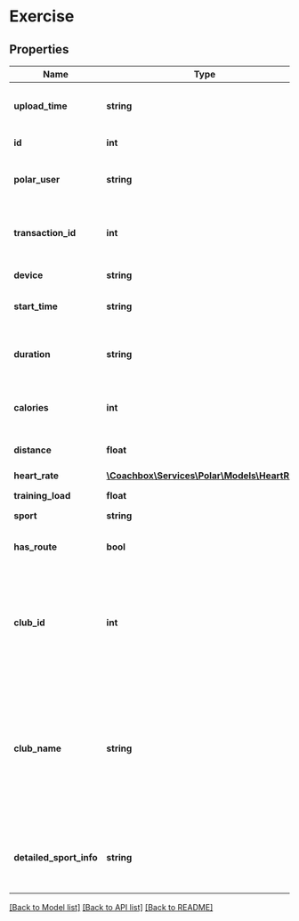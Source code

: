 # Exercise

## Properties
Name | Type | Description | Notes
------------ | ------------- | ------------- | -------------
**upload_time** | **string** | Time of the transfer from wrist unit to Polar database | [optional] 
**id** | **int** | Id of the trainining session | [optional] 
**polar_user** | **string** | Absolute link to Polar user owning the training | [optional] 
**transaction_id** | **int** | Id of the exercise-transaction this training was transferred in | [optional] 
**device** | **string** | Polar product used in training | [optional] 
**start_time** | **string** | Start time of the training session in local time | [optional] 
**duration** | **string** | The duration of the training session as specified in ISO8601 | [optional] 
**calories** | **int** | Expended calories during training in kilocalories | [optional] 
**distance** | **float** | Distance in meters travelled during training | [optional] 
**heart_rate** | [**\Coachbox\Services\Polar\Models\HeartRate**](HeartRate.md) |  | [optional] 
**training_load** | **float** | Training load effect to user | [optional] 
**sport** | **string** | Sport name | [optional] 
**has_route** | **bool** | Boolean indicating if the exercise has route data | [optional] 
**club_id** | **int** | Has value if the exercise is from \&quot;Flow For Club\&quot;, otherwise not printed. Value -1 indicates that there were errors finding the club | [optional] 
**club_name** | **string** | Has value if the exercise is from \&quot;Flow For Club\&quot;, otherwise not printed. Value \&quot;Ambiguous club location. Please contact support.\&quot; is printed in case of error (and the club-id is -1). | [optional] 
**detailed_sport_info** | **string** | String containing the name of a Polar Flow-compatible sport, if one is set for the exercise. | [optional] 

[[Back to Model list]](../README.md#documentation-for-models) [[Back to API list]](../README.md#documentation-for-api-endpoints) [[Back to README]](../README.md)

